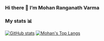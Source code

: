 ### Hi there 👋  I’m Mohan Ranganath Varma

### My stats 📊
[![GitHub stats](https://github-readme-stats.vercel.app/api?username=Raphael-08&show_icons=true&custom_title=Mohan's%20Stats&hide=stars&theme=dark)][stats]
[![Mohan's Top Langs](https://github-readme-stats.vercel.app/api/top-langs/?username=Raphael-08&layout=compact&langs_count=6&hide=css,html,Jupyter%20Notebook&theme=dark)][langs]

<!-- link references -->
[stats]: https://github.com/anuraghazra/github-readme-stats#github-stats-card
[langs]: https://github.com/anuraghazra/github-readme-stats#top-languages-card

